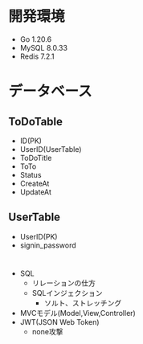 # 開発環境
- Go 1.20.6
- MySQL 8.0.33
- Redis 7.2.1

# データベース
## ToDoTable
- ID(PK)
- UserID(UserTable)
- ToDoTitle
- ToTo
- Status
- CreateAt
- UpdateAt
## UserTable
- UserID(PK)
- signin_password

#
- SQL
    - リレーションの仕方
    - SQLインジェクション
        - ソルト、ストレッチング
- MVCモデル(Model,View,Controller)
- JWT(JSON Web Token)
    - none攻撃
